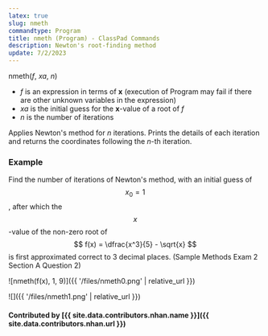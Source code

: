 ```yaml
---
latex: true
slug: nmeth
commandtype: Program
title: nmeth (Program) - ClassPad Commands
description: Newton's root-finding method
update: 7/2/2023
---
```


nmeth(*f*, *xa*, *n*)

- *f* is an expression in terms of **x** (execution of Program may fail if there are other unknown variables in the expression)
- *xa* is the initial guess for the **x**-value of a root of *f*
- *n* is the number of iterations

Applies Newton's method for *n* iterations. Prints the details of each iteration and returns the coordinates following the *n*-th iteration.

### Example

Find the number of iterations of Newton's method, with an initial guess of $$ x_0 = 1 $$, after which the $$ x $$-value of the non-zero root of $$ f(x) = \dfrac{x^3}{5} - \sqrt{x} $$ is first approximated correct to 3 decimal places. (Sample Methods Exam 2 Section A Question 2)

![nmeth(f(x), 1, 9)]({{ '/files/nmeth0.png' | relative_url }})

![]({{ '/files/nmeth1.png' | relative_url }})

#### Contributed by [{{ site.data.contributors.nhan.name }}]({{ site.data.contributors.nhan.url }})